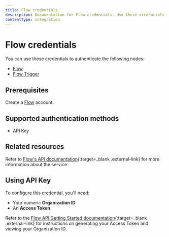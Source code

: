 ```yaml
---
title: Flow credentials
description: Documentation for Flow credentials. Use these credentials to authenticate Flow in n8n, a workflow automation platform.
contentType: integration
---
```


# Flow credentials

You can use these credentials to authenticate the following nodes:

- [Flow](/integrations/builtin/app-nodes/n8n-nodes-base.flow/)
- [Flow Trigger](/integrations/builtin/trigger-nodes/n8n-nodes-base.flowtrigger/)

## Prerequisites

Create a [Flow](https://www.getflow.com/) account.

## Supported authentication methods

- API Key

## Related resources

Refer to [Flow's API documentation](https://developer.getflow.com/){:target=_blank .external-link} for more information about the service.

## Using API Key

To configure this credential, you'll need:

- Your numeric **Organization ID**
- An **Access Token**

Refer to the [Flow API Getting Started documentation](https://developer.getflow.com/#getting-started){:target=_blank .external-link} for instructions on generating your Access Token and viewing your Organization ID.
